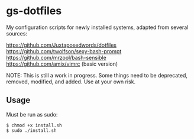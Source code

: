 # gs-dotfiles
My configuration scripts for newly installed systems, adapted from several sources:

https://github.com/Juxtaposedwords/dotfiles  
https://github.com/twolfson/sexy-bash-prompt  
https://github.com/mrzool/bash-sensible  
https://github.com/amix/vimrc (basic version)  

NOTE: This is still a work in progress.  Some things need to be deprecated, removed, modified, and added.  Use at your own risk.

## Usage
Must be run as sudo:

```
$ chmod +x install.sh
$ sudo ./install.sh
```
